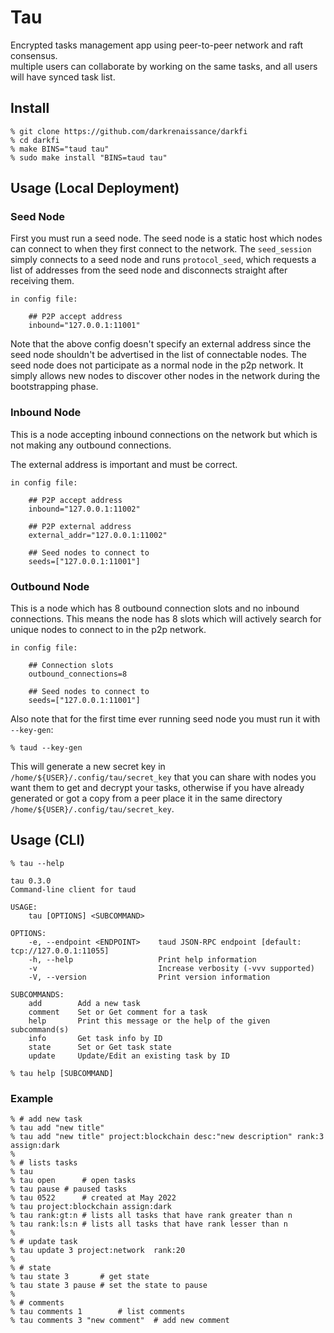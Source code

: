 # Tau

Encrypted tasks management app using peer-to-peer network and raft consensus.  
multiple users can collaborate by working on the same tasks, and all users will have synced task list.


## Install 

```shell
% git clone https://github.com/darkrenaissance/darkfi 
% cd darkfi
% make BINS="taud tau"
% sudo make install "BINS=taud tau"
```

## Usage (Local Deployment)

### Seed Node

First you must run a seed node. The seed node is a static host which nodes can
connect to when they first connect to the network. The `seed_session` simply
connects to a seed node and runs `protocol_seed`, which requests a list of
addresses from the seed node and disconnects straight after receiving them.

	in config file:

		## P2P accept address
		inbound="127.0.0.1:11001" 

Note that the above config doesn't specify an external address since the
seed node shouldn't be advertised in the list of connectable nodes. The seed
node does not participate as a normal node in the p2p network. It simply allows
new nodes to discover other nodes in the network during the bootstrapping phase.

### Inbound Node

This is a node accepting inbound connections on the network but which is not
making any outbound connections.

The external address is important and must be correct.

	in config file:
		
		## P2P accept address
		inbound="127.0.0.1:11002" 
		
		## P2P external address
		external_addr="127.0.0.1:11002"

		## Seed nodes to connect to 
		seeds=["127.0.0.1:11001"]

### Outbound Node

This is a node which has 8 outbound connection slots and no inbound connections.
This means the node has 8 slots which will actively search for unique nodes to
connect to in the p2p network.

	in config file:

		## Connection slots
		outbound_connections=8

		## Seed nodes to connect to 
		seeds=["127.0.0.1:11001"]


Also note that for the first time ever running seed node you must run it with 
`--key-gen`:
```shell
% taud --key-gen
```
This will generate a new secret key in `/home/${USER}/.config/tau/secret_key` that 
you can share with nodes you want them to get and decrypt your tasks, otherwise if you
have already generated or got a copy from a peer place it in the same directory
`/home/${USER}/.config/tau/secret_key`.


## Usage (CLI)

```shell
% tau --help 
```
	tau 0.3.0
	Command-line client for taud
	
	USAGE:
		tau [OPTIONS] <SUBCOMMAND>

	OPTIONS:
		-e, --endpoint <ENDPOINT>    taud JSON-RPC endpoint [default: tcp://127.0.0.1:11055]
		-h, --help                   Print help information
		-v                           Increase verbosity (-vvv supported)
		-V, --version                Print version information

	SUBCOMMANDS:
		add        Add a new task                                                    
		comment    Set or Get comment for a task
		help       Print this message or the help of the given subcommand(s)
		info       Get task info by ID
		state      Set or Get task state
		update     Update/Edit an existing task by ID

```shell
% tau help [SUBCOMMAND]
```

### Example  

```shell
% # add new task  
% tau add "new title"   
% tau add "new title" project:blockchain desc:"new description" rank:3 assign:dark
% 
% # lists tasks
% tau 		   		 
% tau open		# open tasks
% tau pause	# paused tasks
% tau 0522		# created at May 2022
% tau project:blockchain assign:dark
% tau rank:gt:n	# lists all tasks that have rank greater than n
% tau rank:ls:n	# lists all tasks that have rank lesser than n
% 
% # update task 
% tau update 3 project:network  rank:20
% 
% # state 
% tau state 3		# get state
% tau state 3 pause	# set the state to pause 
% 
% # comments 
% tau comments 1		# list comments
% tau comments 3 "new comment"	# add new comment 
```
